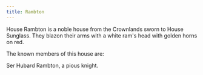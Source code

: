 ```yaml
---
title: Rambton
---
```


House Rambton is a noble house from the Crownlands sworn to House Sunglass. They blazon their arms with a white ram's head with golden horns on red.

The known members of this house are:

Ser Hubard Rambton, a pious knight. 


